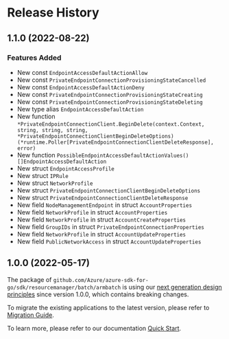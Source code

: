 # Release History

## 1.1.0 (2022-08-22)
### Features Added

- New const `EndpointAccessDefaultActionAllow`
- New const `PrivateEndpointConnectionProvisioningStateCancelled`
- New const `EndpointAccessDefaultActionDeny`
- New const `PrivateEndpointConnectionProvisioningStateCreating`
- New const `PrivateEndpointConnectionProvisioningStateDeleting`
- New type alias `EndpointAccessDefaultAction`
- New function `*PrivateEndpointConnectionClient.BeginDelete(context.Context, string, string, string, *PrivateEndpointConnectionClientBeginDeleteOptions) (*runtime.Poller[PrivateEndpointConnectionClientDeleteResponse], error)`
- New function `PossibleEndpointAccessDefaultActionValues() []EndpointAccessDefaultAction`
- New struct `EndpointAccessProfile`
- New struct `IPRule`
- New struct `NetworkProfile`
- New struct `PrivateEndpointConnectionClientBeginDeleteOptions`
- New struct `PrivateEndpointConnectionClientDeleteResponse`
- New field `NodeManagementEndpoint` in struct `AccountProperties`
- New field `NetworkProfile` in struct `AccountProperties`
- New field `NetworkProfile` in struct `AccountCreateProperties`
- New field `GroupIDs` in struct `PrivateEndpointConnectionProperties`
- New field `NetworkProfile` in struct `AccountUpdateProperties`
- New field `PublicNetworkAccess` in struct `AccountUpdateProperties`


## 1.0.0 (2022-05-17)

The package of `github.com/Azure/azure-sdk-for-go/sdk/resourcemanager/batch/armbatch` is using our [next generation design principles](https://azure.github.io/azure-sdk/general_introduction.html) since version 1.0.0, which contains breaking changes.

To migrate the existing applications to the latest version, please refer to [Migration Guide](https://aka.ms/azsdk/go/mgmt/migration).

To learn more, please refer to our documentation [Quick Start](https://aka.ms/azsdk/go/mgmt).